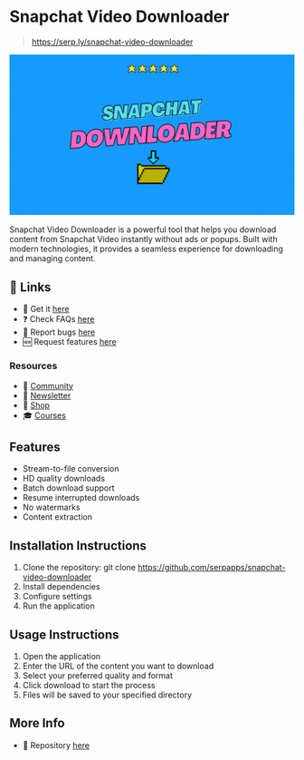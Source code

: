 # Snapchat Video Downloader

> https://serp.ly/snapchat-video-downloader

![Snapchat Video Downloader](https://raw.githubusercontent.com/serpapps/snapchat-video-downloader/refs/heads/assets/images/snapchat-downloader.gif)

Snapchat Video Downloader is a powerful tool that helps you download content from Snapchat Video instantly without ads or popups. Built with modern technologies, it provides a seamless experience for downloading and managing content.

## 🔗 Links

- 🎁 Get it [here](https://serp.ly/snapchat-video-downloader)
- ❓ Check FAQs [here](https://github.com/orgs/serpapps/discussions/categories/faq)
- 🐛 Report bugs [here](https://github.com/serpapps/snapchat-video-downloader/issues)
- 🆕 Request features [here](https://github.com/serpapps/snapchat-video-downloader/issues)

### Resources

- 💬 [Community](https://serp.ly/@serp/community)
- 💌 [Newsletter](https://serp.ly/@serp/email)
- 🛒 [Shop](https://serp.ly/@serp/store)
- 🎓 [Courses](https://serp.ly/@serp/courses)

## Features

- Stream-to-file conversion
- HD quality downloads
- Batch download support
- Resume interrupted downloads
- No watermarks
- Content extraction

## Installation Instructions

1. Clone the repository: git clone https://github.com/serpapps/snapchat-video-downloader
2. Install dependencies
3. Configure settings
4. Run the application

## Usage Instructions

1. Open the application
2. Enter the URL of the content you want to download
3. Select your preferred quality and format
4. Click download to start the process
5. Files will be saved to your specified directory

## More Info

- 📁 Repository [here](https://github.com/serpapps/snapchat-video-downloader)

